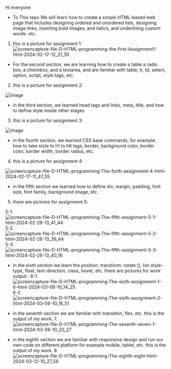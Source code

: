 Hi everyone
* To This repo We will learn how to create a simple HTML-based web page that includes designing ordered and unordered lists, designing image links, inserting bold images, and italics, and underlining custom words. etc.
1. this is a picture for assignment 1:
![screencapture-file-D-HTML-programming-the-first-Assignment1-html-2024-02-17-12_21_55](https://github.com/mori-cyber/HTML-AND-CSS/assets/65276280/43fd8e1d-9672-4aba-848c-821d8f36bcb9)


* For the second section, we are learning how to create a table a radio box, a checkbox, and a textarea, and are familiar with table, tr, td, select, option, script, style tags, etc.
2. this is a picture for assignment 2:
  
![image](https://github.com/mori-cyber/HTML-AND-CSS/assets/65276280/bbf50421-a001-4792-b163-ec7114507327)

* in the third section, we learned head tags and links, meta, title, and how to define style inside other stages 
3. this is a picture for  assignment 3:
  
![image](https://github.com/mori-cyber/The-third-HTML-pro/assets/65276280/77f6dbb6-cff4-4634-b681-200dd962679a)

* in the fourth section, we learned CSS base commands, for example, how to take style to h1 to h6 tags, border, background color, border color, border width, border radius, etc.
4. this is a picture for  assignment 4:
  
![screencapture-file-D-HTML-programming-The-forth-assignment-4-html-2024-02-17-11_47_55](https://github.com/mori-cyber/The-third-HTML-pro/assets/65276280/edbdfb4d-f813-43dd-84ed-d8418cb06ad6)

* in the fifth section we learned how to define div, margin, padding, font size, font family, background image, etc.
5. there are pictures for assignment 5:

5-1.
![screencapture-file-D-HTML-programming-The-fifth-assignment-5-1-html-2024-02-26-13_41_44](https://github.com/mori-cyber/HTML-AND-CSS/assets/65276280/21a721bf-405c-499a-b5c4-d17620aacb31)
5-2.
  ![screencapture-file-D-HTML-programming-The-fifth-assignment-5-2-html-2024-02-26-13_39_44](https://github.com/mori-cyber/HTML-AND-CSS/assets/65276280/3e448ba5-f3c7-41d2-b069-2fea32328e17)
5-3.
  ![screencapture-file-D-HTML-programming-The-fifth-assignment-5-3-html-2024-02-26-13_40_16](https://github.com/mori-cyber/HTML-AND-CSS/assets/65276280/a3e01505-5963-42bb-ad3e-ebf9cd8d6088)
* in the sixth section we learn the position, transform: rotate (), list-style-type, float, text-direction, class, hover, etc.
there are pictures for work output :
6-1.
  ![screencapture-file-D-HTML-programming-The-sixth-assignment-1-6-html-2024-03-06-10_14_25](https://github.com/mori-cyber/HTML-AND-CSS/assets/65276280/9bebdaad-0ea2-4242-a438-ba240c8847cc)
  6-2.
  ![screencapture-file-D-HTML-programming-The-sixth-assignment-2-html-2024-03-06-10_16_51](https://github.com/mori-cyber/HTML-AND-CSS/assets/65276280/3f1d6a49-2fb7-4657-b82f-254b8e4f8da0)

* in the seventh section we are familiar with transition, flex, etc.
  this is the output of my work.
  7.
  ![screencapture-file-D-HTML-programming-The-seventh-seven-1-html-2024-03-06-10_20_27](https://github.com/mori-cyber/HTML-AND-CSS/assets/65276280/aec00079-4434-4a1a-bcd8-f41099f39731)
  
* in the eighth section we are familiar with responsive design and run our own code on different platform for example mobile, tablet,  etc.
  this is the output of my work.
  8.
  ![screencapture-file-D-HTML-programming-The-eighth-eight-html-2024-03-12-10_27_56](https://github.com/mori-cyber/HTML-AND-CSS/assets/65276280/a5ffeec9-7139-454f-83c6-22e32745c247)
